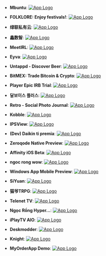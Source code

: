- **Mbuntu**: [![App Logo](https://is1-ssl.mzstatic.com/image/thumb/Purple211/v4/ea/81/b8/ea81b8c4-0a45-5beb-ea6f-abb73ecb820e/AppIcon-0-1x_U007emarketing-0-7-0-85-220.png/200x200bb-80.png)](https://testflight.apple.com/join/aDVXKCIm)

- **FOLKLORE: Enjoy festivals!**: [![App Logo](https://is1-ssl.mzstatic.com/image/thumb/Purple221/v4/67/bf/21/67bf210f-f7be-01db-e834-2a2d849fbc40/AppIcon-0-0-1x_U007epad-0-85-220.png/200x200bb-80.png)](https://testflight.apple.com/join/whnVOjRc)

- **绿联私有云**: [![App Logo](https://is1-ssl.mzstatic.com/image/thumb/Purple211/v4/23/3a/70/233a709f-7bd5-df10-a0d6-c5d4b8905912/AppIcon-0-0-1x_U007emarketing-0-7-0-sRGB-85-220.png/200x200bb-80.png)](https://testflight.apple.com/join/pHhy9T62)
- **鑫数智**: [![App Logo](https://is1-ssl.mzstatic.com/image/thumb/Purple221/v4/b3/0c/6c/b30c6cfb-592d-9e76-00a6-f50bd37e496d/AppIcon-0-0-1x_U007emarketing-0-7-0-0-85-220.png/200x200bb-80.png)](https://testflight.apple.com/join/fQsvaIAb)

- **MeetIRL**: [![App Logo](https://is1-ssl.mzstatic.com/image/thumb/Purple112/v4/a8/fb/1f/a8fb1fe3-4cbd-08db-a049-40ecbc847a2d/AppIcon-0-0-1x_U007emarketing-0-7-0-85-220.png/200x200bb-80.png)](https://testflight.apple.com/join/w8XEqaKg)

- **Eyva**: [![App Logo](https://is1-ssl.mzstatic.com/image/thumb/Purple221/v4/aa/3d/97/aa3d97ac-0ebf-1e2c-e75c-4e2057ec6513/AppIcon-0-0-1x_U007emarketing-0-10-0-85-220.png/200x200bb-80.png)](https://testflight.apple.com/join/n8M2itWd)

- **Untappd - Discover Beer**: [![App Logo](https://is1-ssl.mzstatic.com/image/thumb/Purple221/v4/7a/3a/2a/7a3a2a8b-1c28-317d-5ec7-3809d2cede16/AppIcon-0-1x_U007emarketing-0-10-0-85-220-0.png/200x200bb-80.png)](https://testflight.apple.com/join/EbIrz3mA)

- **BitMEX: Trade Bitcoin & Crypto**: [![App Logo](https://is1-ssl.mzstatic.com/image/thumb/Purple221/v4/2d/eb/86/2deb86c1-3ba4-3cf0-cb4e-77bf0a88267f/AppIcon-0-0-1x_U007emarketing-0-5-0-85-220.png/200x200bb-80.png)](https://testflight.apple.com/join/K5veBoJm)

- **Player Epic IRB Trial**: [![App Logo](https://is1-ssl.mzstatic.com/image/thumb/Purple221/v4/9e/f6/8a/9ef68a95-b107-ec09-ab85-620151f4c452/AppIcon-0-1x_U007emarketing-0-7-0-85-220.png/200x200bb-80.png)](https://testflight.apple.com/join/5iQxoMHb)

- **달보이스 플러스**: [![App Logo](https://is1-ssl.mzstatic.com/image/thumb/Purple112/v4/5e/d2/65/5ed26502-bc03-6167-d90f-2f69dbb7c1ed/AppIcon-0-0-1x_U007emarketing-0-7-0-0-85-220-0.png/200x200bb-80.png)](https://testflight.apple.com/join/OJfvaCjH)

- **Retro - Social Photo Journal**: [![App Logo](https://is1-ssl.mzstatic.com/image/thumb/Purple211/v4/13/5d/c7/135dc7ca-d3fb-743a-0237-ec4c4b7f523a/AppIcon-Dark_Warm-0-0-1x_U007ephone-0-0-0-P3-85-220.png/200x200bb-80.png)](https://testflight.apple.com/join/ZLhPhXDv)

- **Kobble**: [![App Logo](https://is1-ssl.mzstatic.com/image/thumb/Purple122/v4/df/0b/7c/df0b7ce0-8162-363b-b4b4-7f81b9534cf2/AppIcon-0-0-1x_U007emarketing-0-5-0-0-85-220.png/200x200bb-80.png)](https://testflight.apple.com/join/Zg8avLEy)

- **IPSView**: [![App Logo](https://is1-ssl.mzstatic.com/image/thumb/Purple221/v4/5e/7c/5e/5e7c5e21-2194-ba45-620b-7b3e3ae0030d/AppIcon-IPSView-0-0-1x_U007emarketing-0-9-0-0-85-220.png/200x200bb-80.png)](https://testflight.apple.com/join/YzBApZGy)

- **(Dev) Daikin ti premia**: [![App Logo](https://is1-ssl.mzstatic.com/image/thumb/Purple221/v4/40/40/7c/40407caf-268a-93eb-30d8-23600d3a61da/AppIcon_-_Daikin_Demo-0-0-1x_U007emarketing-0-5-0-0-85-220.png/200x200bb-80.png)](https://testflight.apple.com/join/19OkzluX)

- **Zeroqode Native Preview**: [![App Logo](https://is1-ssl.mzstatic.com/image/thumb/Purple122/v4/45/87/c5/4587c555-9562-c9e1-3727-e5d4c0ee0431/AppIcon-0-0-1x_U007emarketing-0-7-0-0-85-220.png/200x200bb-80.png)](https://testflight.apple.com/join/htav1QLA)

- **Affinity iOS Beta**: [![App Logo](https://is1-ssl.mzstatic.com/image/thumb/Purple221/v4/dc/19/17/dc1917b7-4bfb-8a71-ff0f-b0138a3353e2/AppIcon-0-1x_U007epad-0-0-85-220-0.jpeg/200x200bb-80.png)](https://testflight.apple.com/join/DdFJxPLX)

- **ngoc rong wow**: [![App Logo](https://is1-ssl.mzstatic.com/image/thumb/Purple211/v4/a0/42/fa/a042fa41-6d5a-daf0-f07a-85c2145fda55/AppIcon-0-0-1x_U007emarketing-0-0-0-7-0-0-sRGB-0-0-0-GLES2_U002c0-512MB-85-220-0-0.png/200x200bb-80.png)](https://testflight.apple.com/join/1UKBoVDU)

- **Windows App Mobile Preview**: [![App Logo](https://is1-ssl.mzstatic.com/image/thumb/Purple211/v4/f6/19/6b/f6196be3-4e22-925d-2ccc-f416487eecd7/AppIconBeta-0-1x_U007emarketing-0-6-0-85-220-0.png/200x200bb-80.png)](https://testflight.apple.com/join/q4ha2nsh)

- **SiYuan**: [![App Logo](https://is1-ssl.mzstatic.com/image/thumb/Purple211/v4/a4/a8/b0/a4a8b02e-98f5-2130-c78f-ac5d5fa6e80e/AppIcon-0-0-1x_U007emarketing-0-7-0-85-220.png/200x200bb-80.png)](https://testflight.apple.com/join/BBLHMJ4g)

- **猫爷TRPG**: [![App Logo](https://is1-ssl.mzstatic.com/image/thumb/Purple211/v4/86/4b/21/864b21b5-7016-9878-ae01-38d2f79cc506/AppIcon-0-0-1x_U007emarketing-0-7-0-0-sRGB-85-220.png/200x200bb-80.png)](https://testflight.apple.com/join/Hn7bVbdd)

- **Telenet TV**: [![App Logo](https://is1-ssl.mzstatic.com/image/thumb/Purple112/v4/5f/3d/59/5f3d59ca-614e-9e9e-c894-e538fc707d87/AppIcon-telenet-0-1x_U007emarketing-0-7-0-0-85-220-0.png/200x200bb-80.png)](https://testflight.apple.com/join/nYWzw0px)

- **Ngọc Rồng Hyper...**: [![App Logo](https://is1-ssl.mzstatic.com/image/thumb/Purple211/v4/74/ea/cb/74eacb35-8374-7e1b-16e1-671efffa5749/AppIcon-0-0-1x_U007emarketing-0-7-0-85-220.png/200x200bb-80.png)](https://testflight.apple.com/join/UDDdSKNn)

- **iPlayTV AIO**: [![App Logo](https://is1-ssl.mzstatic.com/image/thumb/Purple122/v4/b9/29/b5/b929b53b-aae9-1a06-317a-99a9ce32ee31/App_Icon-marketing.lsr/200x200bb-80.png)](https://testflight.apple.com/join/irMsXGg0)

- **Deskmodder**: [![App Logo](https://is1-ssl.mzstatic.com/image/thumb/Purple211/v4/ab/68/dd/ab68dddd-2742-6009-aa24-379d29a99b96/AppIcon-0-0-1x_U007emarketing-0-7-0-85-220.png/200x200bb-80.png)](https://testflight.apple.com/join/m0B6XJbE)

- **Knight**: [![App Logo](https://is1-ssl.mzstatic.com/image/thumb/Purple112/v4/d8/68/7e/d8687eda-71ae-fb1d-323f-16fdc8c55862/AppIcon-1x_U007emarketing-0-9-85-220.png/200x200bb-80.png)](https://testflight.apple.com/join/bOzxqdei)

- **MyOrderApp Demo**: [![App Logo](https://is1-ssl.mzstatic.com/image/thumb/Purple126/v4/d3/88/bf/d388bfc0-5fc1-0d71-7f45-f202be893710/AppIcon-0-0-1x_U007emarketing-0-0-0-7-0-0-sRGB-0-0-0-GLES2_U002c0-512MB-85-220-0-0.png/200x200bb-80.png)](https://testflight.apple.com/join/YzHlJoxQ)